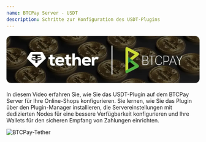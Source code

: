 ```yaml
---
name: BTCPay Server - USDT
description: Schritte zur Konfiguration des USDT-Plugins
---
```

![cover](assets/cover.webp)

In diesem Video erfahren Sie, wie Sie das USDT-Plugin auf dem BTCPay Server für Ihre Online-Shops konfigurieren. Sie lernen, wie Sie das Plugin über den Plugin-Manager installieren, die Servereinstellungen mit dedizierten Nodes für eine bessere Verfügbarkeit konfigurieren und Ihre Wallets für den sicheren Empfang von Zahlungen einrichten.

![BTCPay-Tether](https://youtu.be/hAymYr6YDMY)

